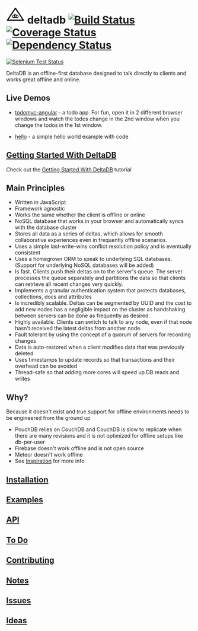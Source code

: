 <img src="https://raw.githubusercontent.com/delta-db/deltadb-server/master/deltadb.png" alt="DeltaDB" width="50" height="50" /> deltadb [![Build Status](https://travis-ci.org/delta-db/deltadb.svg)](https://travis-ci.org/delta-db/deltadb) [![Coverage Status](https://coveralls.io/repos/delta-db/deltadb/badge.svg?branch=master&service=github)](https://coveralls.io/github/delta-db/deltadb?branch=master) [![Dependency Status](https://david-dm.org/delta-db/deltadb.svg)](https://david-dm.org/delta-db/deltadb)
===
[![Selenium Test Status](https://saucelabs.com/browser-matrix/deltadb-user.svg)](https://saucelabs.com/u/deltadb-user)

DeltaDB is an offline-first database designed to talk directly to clients and works great offline and online.


Live Demos
---

* [todomvc-angular](http://delta-db.github.io/deltadb/examples/todomvc-angular) - a todo app. For fun, open it in 2 different browser windows and watch the todos change in the 2nd window when you change the todos in the 1st window.

* [hello](http://codepen.io/redgeoff/pen/vLKYzN?editors=100) - a simple hello world example with code


[Getting Started With DeltaDB](https://medium.com/@redgeoff/getting-started-with-deltadb-137359111282#.tciuz7o6b)
---

Check out the [Getting Started With DeltaDB](https://medium.com/@redgeoff/getting-started-with-deltadb-137359111282#.tciuz7o6b) tutorial


Main Principles
---

* Written in JavaScript
* Framework agnostic
* Works the same whether the client is offline or online
* NoSQL database that works in your browser and automatically syncs with the database cluster
* Stores all data as a series of deltas, which allows for smooth collaborative experiences even in frequently offline scenarios.
* Uses a simple last-write-wins conflict resolution policy and is eventually consistent
* Uses a homegrown ORM to speak to underlying SQL databases. (Support for underlying NoSQL databases will be added)
* Is fast. Clients push their deltas on to the server's queue. The server processes the queue separately and partitions the data so that clients can retrieve all recent changes very quickly.
* Implements a granular authentication system that protects databases, collections, docs and attributes
* Is incredibly scalable. Deltas can be segmented by UUID and the cost to add new nodes has a negligible impact on the cluster as handshaking between servers can be done as frequently as desired.
* Highly available. Clients can switch to talk to any node, even if that node hasn't received the latest deltas from another node.
* Fault tolerant by using the concept of a quorum of servers for recording changes
* Data is auto-restored when a client modifies data that was previously deleted
* Uses timestamps to update records so that transactions and their overhead can be avoided
* Thread-safe so that adding more cores will speed up DB reads and writes


Why?
---

Because it doesn't exist and true support for offline environments needs to be engineered from the ground up
- PouchDB relies on CouchDB and CouchDB is slow to replicate when there are many revisions and it is not optimized for offline setups like db-per-user
- Firebase doesn't work offline and is not open source
- Meteor doesn't work offline
- See [Inspiration](https://github.com/delta-db/deltadb-server/blob/master/INSPIRATION.md) for more info


[Installation](https://github.com/delta-db/deltadb-server/blob/master/INSTALL.md)
---


[Examples](EXAMPLES.md)
---


[API](https://github.com/delta-db/deltadb/wiki)
---


[To Do](https://github.com/delta-db/deltadb-server/blob/master/TODO.md)
---


[Contributing](CONTRIBUTING.md)
---


[Notes](https://github.com/delta-db/deltadb-server/blob/master/NOTES.md)
---


[Issues](https://github.com/delta-db/deltadb-server/blob/master/ISSUES.md)
---


[Ideas](https://github.com/delta-db/deltadb-server/blob/master/IDEAS.md)
---
